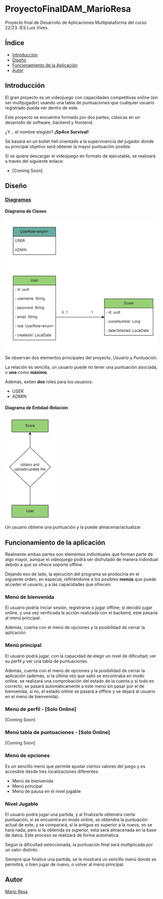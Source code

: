 # ProyectoFinalDAM_MarioResa

Proyecto final de Desarrollo de Aplicaciones Multiplataforma del curso 22/23. IES Luis Vives.

## Índice

- [Introducción](#introducción)
- [Diseño](#diseño)
- [Funcionamiento de la Aplicación](#funcionamiento-de-la-aplicación)
- [Autor](#autor)

## Introducción

El gran proyecto es un videojuego con capacidades competitivas online (sin ser multijugador) usando una tabla de
puntuaciones que cualquier usuario registrado pueda ver dentro de este.

Este proyecto se encuentra formado por dos partes, clásicas en un desarrollo de software, backend y frontend.

¿Y... el nombre elegido? **¡Sp4ce Survival!**

Se basará en un bullet hell orientado a la supervivencia del jugador donde su principal objetivo será obtener la mayor
puntuación posible.

Si se quiere descargar el videojuego en formato de ejecutable, se realizará a través del siguiente enlace:

- [Coming Soon]

## Diseño

### [Diagramas](diagrams)

#### Diagrama de Clases

<img align="center" src="diagrams/Class_diagram.png">

Se observan dos elementos principales del proyecto, *Usuario* y *Puntuación*.

La relación es sencilla, un usuario puede no tener una puntuación asociada, o **una** como **máximo**.

Además, exiten **dos** roles para los usuarios:

- USER
- ADMIN

#### Diagrama de Entidad-Relación

<img align="center" src="diagrams/Entity_Relationship_diagram.png">

Un usuario obtiene una puntuación y la puede almacenar/actualizar.

## Funcionamiento de la aplicación

Realmente ambas partes son elementos individuales que forman parte de algo mayor, aunque el videojuego podrá ser
disfrutado de manera individual debido a que se ofrece soporte offline.

Dejando eso de lado, la ejecución del programa se produciría en el siguiente orden, en especial, refiriéndome a los
posibles **menús** que puede acceder el usuario, y a las capacidades que ofrecen:

### Menú de bienvenida

El usuario podría iniciar sesión, registrarse o jugar offline; si decidió jugar online, y una vez verificada la acción
realizada con el backend, este pasaría al menú principal.

Además, cuenta con el menú de opciones y la posibilidad de cerrar la aplicación.

### Menú principal

El usuario podrá jugar, con la capacidad de elegir un nivel de dificultad; ver su perfil y ver una tabla de
puntuaciones.

Además, cuenta con el menú de opciones y la posibilidad de cerrar la aplicación (además,
si la última vez que salió se encontraba en modo online, se realizará una comprobación del estado de la cuenta y si todo
es correcto, se pasará automáticamente a este menú sin pasar por el de bienvenida, si no, el estado online se pasará a offline y se
dejará al usuario en el menú de bienvenida).

### Menú de perfil - [Solo Online]

[Coming Soon]

### Menú tabla de puntuaciones - [Solo Online]

[Coming Soon]

### Menú de opciones

Es un sencillo menú que permite ajustar ciertos valores del juego y es accesible desde tres localizaciones diferentes:

- Menú de bienvenida
- Menú principal
- Menú de pausa en el nivel jugable

### Nivel Jugable

El usuario podrá jugar una partida, y al finalizarla obtendra cierta puntuación, si se encuentra en modo online, se
obtendrá
la puntuación actual de este, y se comparará, si la antigua es superior a la nueva, no se hará nada, pero si la obtenida
es
superior, esta será almacenada en la base de datos. Este proceso se realizará de forma automática.

Según la dificultad seleccionada, la puntuación final será multiplicada por un valor distinto.

Siempre que finalice una partida, se le mostrará un sencillo menú donde se permitirá, o bien jugar de nuevo, o volver al
menú principal.

## Autor

[Mario Resa](https://github.com/Mario999X)

